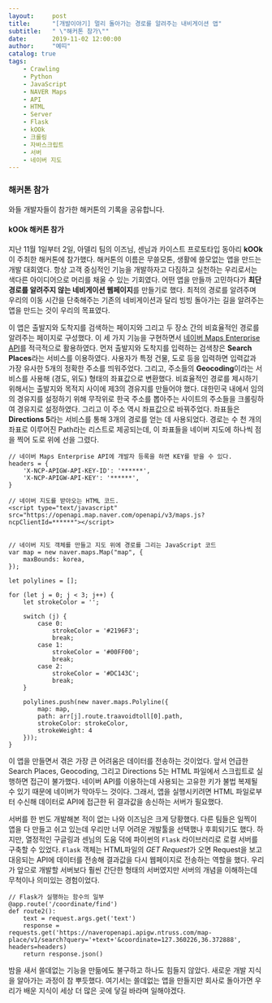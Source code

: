 ```yaml
---
layout:     post
title:      "[개발이야기] 멀리 돌아가는 경로를 알려주는 내비게이션 앱"
subtitle:   " \"해커톤 참가\""
date:       2019-11-02 12:00:00
author:     "예띠"
catalog: true
tags:
    - Crawling
    - Python
    - JavaScript
    - NAVER Maps
    - API
    - HTML
    - Server
    - Flask
    - kOOk
    - 크롤링
    - 자바스크립트
    - 서버
    - 네이버 지도
---
```


### 해커톤 참가

와들 개발자들이 참가한 해커톤의 기록을 공유합니다.

#### kOOk 해커톤 참가
지난 11월 1일부터 2일, 아델리 팀의 이즈님, 센님과 카이스트 프로토타입 동아리 **kOOk**이 주최한 해커톤에 참가했다. 해커톤의 이름은 무쓸모톤, 생활에 쓸모없는 앱을 만드는 개발 대회였다. 항상 고객 중심적인 기능을 개발하자고 다짐하고 실천하는 우리로서는 색다른 아이디어으로 머리를 채울 수 있는 기회였다. 어떤 앱을 만들까 고민하다가 **최단경로를 알려주지 않는 네비게이션 웹페이지**를 만들기로 했다. 최적의 경로를 알려주며 우리의 이동 시간을 단축해주는 기존의 네비게이션과 달리 빙빙 돌아가는 길을 알려주는 앱을 만드는 것이 우리의 목표였다.

이 앱은 출발지와 도착지를 검색하는 페이지와 그리고 두 장소 간의 비효율적인 경로를 알려주는 페이지로 구성했다. 이 세 가지 기능을 구현하면서 [네이버 Maps Enterprise API](https://www.ncloud.com/product/applicationService/maps)를 적극적으로 활용하였다. 먼저 출발지와 도착지를 입력하는 검색창은 **Search Places**라는 서비스를 이용하였다. 사용자가 특정 건물, 도로 등을 입력하면 입력값과 가장 유사한 5개의 정확한 주소를 띄워주었다. 그리고, 주소들의 **Geocoding**이라는 서비스를 사용해 (경도, 위도) 형태의 좌표값으로 변환했다. 비효율적인 경로를 제시하기 위해서는 출발지와 목적지 사이에 제3의 경유지를 만들어야 했다. 대한민국 내에서 임의의 경유지를 설정하기 위해 무작위로 한국 주소를 뽑아주는 사이트의 주소들을 크롤링하여 경유지로 설정하였다. 그리고 이 주소 역시 좌표값으로 바꿔주었다. 좌표들은 **Directions 5**라는 서비스를 통해 3개의 경로를 얻는 데 사용되었다. 경로는 수 천 개의 좌표로 이루어진 Path라는 리스트로 제공되는데, 이 좌표들을 네이버 지도에 하나씩 점을 찍어 도로 위에 선을 그렸다.

```
// 네이버 Maps Enterprise API에 개발자 등록을 하면 KEY를 받을 수 있다.
headers = {
    'X-NCP-APIGW-API-KEY-ID': '******',
    'X-NCP-APIGW-API-KEY': '******',
}

// 네이버 지도를 받아오는 HTML 코드.
<script type="text/javascript" src="https://openapi.map.naver.com/openapi/v3/maps.js?ncpClientId=******"></script>


// 네이버 지도 객체를 만들고 지도 위에 경로를 그리는 JavaScript 코드
var map = new naver.maps.Map("map", {
    maxBounds: korea,
});

let polylines = [];

for (let j = 0; j < 3; j++) {
    let strokeColor = '';

    switch (j) {
        case 0:
            strokeColor = '#2196F3';
            break;
        case 1:
            strokeColor = '#00FF00';
            break;
        case 2:
            strokeColor = '#DC143C';
            break;
    }

    polylines.push(new naver.maps.Polyline({
        map: map,
        path: arr[j].route.traavoidtoll[0].path,
        strokeColor: strokeColor,
        strokeWeight: 4
    }));
}
```

이 앱을 만들면서 겪은 가장 큰 어려움은 데이터를 전송하는 것이었다. 앞서 언급한 Search Places, Geocoding, 그리고 Directions 5는 HTML 파일에서 스크립트로 실행하면 접근이 불가했다. 네이버 API를 이용하는데 사용되는 고유한 키가 불법 복제될 수 있기 때문에 네이버가 막아두느 것이다. 그래서, 앱을 실행시키려면 HTML 파일로부터 수신해 데이터로 API에 접근한 뒤 결과값을 송신하는 서버가 필요했다. 

서버를 한 번도 개발해본 적이 없는 나와 이즈님은 크게 당황했다. 다른 팀들은 일찍이 앱을 다 만들고 쉬고 있는데 우리만 너무 어려운 개발툴을 선택했나 후회되기도 했다. 하지만, 열정적인 구글링과 센님의 도움 덕에 파이썬의 `Flask` 라이브러리로 로컬 서버를 구축할 수 있었다. `Flask` 객체는 HTML파일의 *GET Request*가 오면 Request을 보고 대응되는 API에 데이터를 전송해 결과값을 다시 웹페이지로 전송하는 역할을 했다. 우리가 앞으로 개발할 서버보다 훨씬 간단한 형태의 서버였지만 서버의 개념을 이해하는데 무척이나 의미있는 경험이었다.

```
// Flask가 실행하는 함수의 일부
@app.route('/coordinate/find')
def route2():
    text = request.args.get('text')
    response = requests.get('https://naveropenapi.apigw.ntruss.com/map-place/v1/search?query='+text+'&coordinate=127.360226,36.372888', headers=headers)
    return response.json()
```

밤을 새서 쓸데없는 기능을 만듦에도 불구하고 하나도 힘들지 않았다. 새로운 개발 지식을 알아가는 과정이 참 뿌듯했다. 여기서는 쓸데없는 앱을 만들지만 회사로 돌아가면 우리가 배운 지식이 세상 더 많은 곳에 닿길 바라며 일해야겠다.